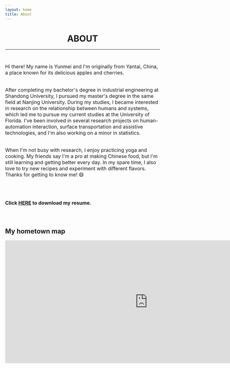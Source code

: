 ```yaml
---
layout: home
title: About
---
```


<h1 align="center">ABOUT</h1>
<!-- <div align='center'><font size='60'>Projects</font></div> -->

<!-- <div style="float:left;">Address: 401 Weil Hall, P.O. Box 116595, Gainesville, FL 32611</div>
<div style="float:right;">Email: liu.yunmei@ufl.edu</div> -->
---

<br/>
<!-- <iframe align='right' src="https://www.google.com/maps/embed?pb=!1m18!1m12!1m3!1d1917.0507049510024!2d-82.3480863788821!3d29.64777818694413!2m3!1f0!2f0!3f0!3m2!1i1024!2i768!4f13.1!3m3!1m2!1s0x88e8a3777075ec3b%3A0x789ebe902c24eba4!2z5bel5a2m6Zmi!5e0!3m2!1szh-CN!2sus!4v1659466177127!5m2!1szh-CN!2sus" height="300" style="border:0;" allowfullscreen="" loading="lazy" referrerpolicy="no-referrer-when-downgrade"></iframe> -->

<style>
img  {
  float: right;
  margin-left: 20px;
}
</style>


<!-- <h1 align="center">ABOUT</h1> -->
 <p style="text-align:justify; text-justify:inter-ideograph;">
<font size=3>


Hi there! My name is Yunmei and I'm originally from Yantai, China, a place known for its delicious apples and cherries. <br/><br/>

After completing my bachelor's degree in industrial engineering at Shandong University, I pursued my master's degree in the same field at Nanjing University. During my studies, I became interested in research on the relationship between humans and systems, which led me to pursue my current studies at the University of Florida. I've been involved in several research projects on human-automation interaction, surface transportation and assistive technologies, and I'm also working on a minor in statistics.<br/><br/>

<p>When I'm not busy with research, I enjoy practicing yoga and cooking. My friends say I'm a pro at making Chinese food, but I'm still learning and getting better every day. In my spare time, I also love to try new recipes and experiment with different flavors. Thanks for getting to know me! &#128516;</p>

<br/><br/>
           
<b>Click <a href="/assets/images/banners/Update_CV_YL_0213.pdf" download="cv.pdf">HERE</a> to download my resume.</b><br/><br/><br/>
</font>
<h2 align="left">My hometown map</h2>
<!-- <img height='450' align="right" src="assets/images/banners/map.png"/>
 <p style="text-align:justify; text-justify:inter-ideograph;">
 </p> -->
 <iframe align='center' src="https://www.google.com/maps/embed?pb=!1m18!1m12!1m3!1d232810.75803524477!2d121.22286534798666!3d37.46605526992239!2m3!1f0!2f0!3f0!3m2!1i1024!2i768!4f13.1!3m3!1m2!1s0x35906384d74b95c5%3A0x4ec649d60d6074d5!2sYantai%2C%20Shandong%2C%20China!5e0!3m2!1sen!2sus!4v1662313195864!5m2!1sen!2sus" width="925" height="400" style="border:0;" allowfullscreen="" loading="lazy" referrerpolicy="no-referrer-when-downgrade"></iframe>









